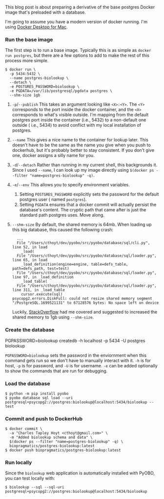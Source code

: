 This blog post is about preparing a derivative of the base postgres Docker image that's preloaded
with a database.

I'm going to assume you have a modern version of docker running. I'm using
[Docker Desktop for Mac](https://hub.docker.com/editions/community/docker-ce-desktop-mac/).

### Run the base image

The first step is to run a base image. Typically this is as simple as `docker run postgres`, but
there are a few options to add to make the rest of this process more simple.

```shell
$ docker run \
  -p 5434:5432 \
  --name postgres-biolookup \
  --detach \
  -e POSTGRES_PASSWORD=biolookup \
  -e PGDATA=/var/lib/postgresql/pgdata postgres \
  --shm-size 1gb
```

1. `-p`/`--publish` This takes an argument looking like `<X>:<Y>`. The `<Y>` corresponds to the port
   inside the docker container, and the `<X>` corresponds to what's visible outside. I'm mapping
   from the default postgres port inside the container (i.e., 5432) to a non-default one outside (
   i.e., 5434) to avoid conflict with my local installation of postgres.
2. `--name` This gives a nice name to the container for lookup later. This doesn't have to be the
   same as the name you give when you push to dockerhub, but it's probably better to stay
   consistent. If you don't give one, docker assigns a silly name for you.
3. `-d`/`--detach` Rather than running in my current shell, this backgrounds it. Since I
   used `--name`, I can look up my image directly
   using `$(docker ps --filter "name=postgres-biolookup" -q)`.
4. `-e`/`--env` This allows you to specify environment variables.
    1. Setting `POSTGRES_PASSWORD` explicitly sets the password for the default postgres user (
       named `postgres`).
    2. Setting `PGDATA` ensures that a docker commit will actually persist the database's content.
       The cryptic path that came after is just the standard path postgres uses. Move along.
5. `--shm-size` By default, the shared memory is 64mb. When loading up this big database, this
   caused the following crash:

   ```python-traceback
     ...
     File "/Users/cthoyt/dev/pyobo/src/pyobo/database/sql/cli.py", line 52, in load
       _load(
     File "/Users/cthoyt/dev/pyobo/src/pyobo/database/sql/loader.py", line 65, in load
       _load_definition(engine=engine, table=defs_table, path=defs_path, test=test)
     File "/Users/cthoyt/dev/pyobo/src/pyobo/database/sql/loader.py", line 97, in _load_definition
       _load_table(
     File "/Users/cthoyt/dev/pyobo/src/pyobo/database/sql/loader.py", line 311, in _load_table
       cursor.execute(sql)
   psycopg2.errors.DiskFull: could not resize shared memory segment "/PostgreSQL.1699521131" to 67128576 bytes: No space left on device
   ```

   Luckily, [StackOverflow](https://stackoverflow.com/questions/56751565/pq-could-not-resize-shared-memory-segment-no-space-left-on-device)
   had me covered and suggested to increased the shared memory to 1gb using `--shm-size`.

### Create the database

PGPASSWORD=biolookup createdb -h localhost -p 5434 -U postgres biolookup

`PGPASSWORD=biolookup` sets the password in the enviornment when this command gets run so we don't
have to manually interact with it. `-h` is for host, `-p` is for password, and `-U` is for
username. `-e` can be added optionally to show the commands that are run for debugging.

### Load the database

```shell
$ python -m pip install pyobo
$ pyobo database sql load --uri postgresql+psycopg2://postgres:biolookup@localhost:5434/biolookup --test
```

### Commit and push to DockerHub

```shell
$ docker commit \
  -a "Charles Tapley Hoyt <cthoyt@gmail.com>" \
  -m "Added biolookup schema and data" \
  $(docker ps --filter "name=postgres-biolookup" -q) \
  biopragmatics/postgres-biolookup:latest
$ docker push biopragmatics/postgres-biolookup:latest
```

### Run locally

Since the `biolookup` web application is automatically installed with PyOBO, you can test locally
with:

```shell
$ biolookup --sql --sql-uri postgresql+psycopg2://postgres:biolookup@localhost:5434/biolookup
```
